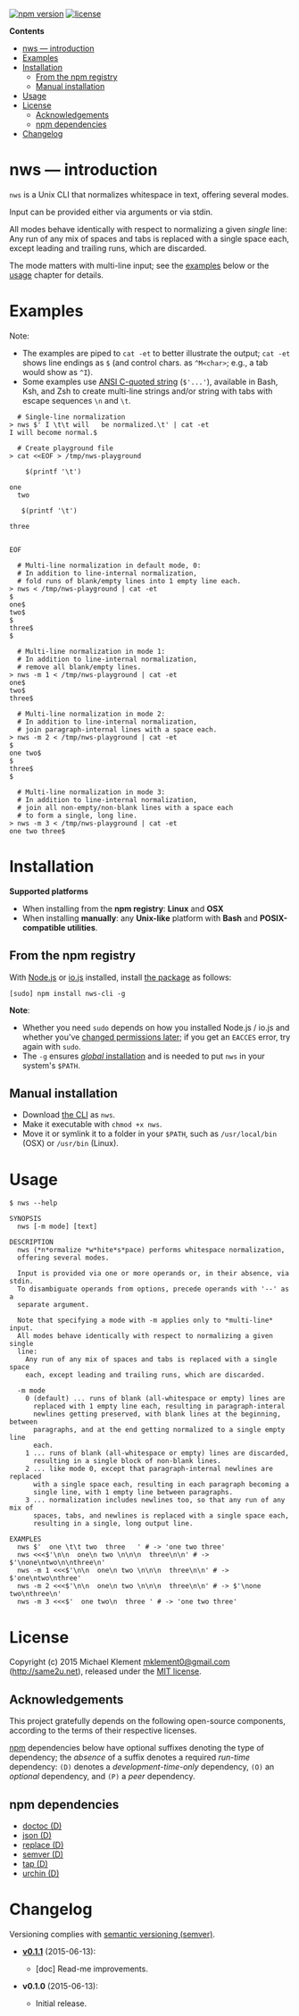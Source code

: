 [![npm version](https://img.shields.io/npm/v/nws-cli.svg)](https://npmjs.com/package/nws-cli) [![license](https://img.shields.io/npm/l/nws-cli.svg)](https://github.com/mklement0/nws-cli/blob/master/LICENSE.md)

<!-- START doctoc generated TOC please keep comment here to allow auto update -->
<!-- DON'T EDIT THIS SECTION, INSTEAD RE-RUN doctoc TO UPDATE -->

**Contents**

- [nws &mdash; introduction](#nws-&mdash-introduction)
- [Examples](#examples)
- [Installation](#installation)
  - [From the npm registry](#from-the-npm-registry)
  - [Manual installation](#manual-installation)
- [Usage](#usage)
- [License](#license)
  - [Acknowledgements](#acknowledgements)
  - [npm dependencies](#npm-dependencies)
- [Changelog](#changelog)

<!-- END doctoc generated TOC please keep comment here to allow auto update -->

# nws &mdash; introduction

`nws` is a Unix CLI that normalizes whitespace in text, offering several modes.

Input can be provided either via arguments or via stdin.

All modes behave identically with respect to normalizing a given _single_ line:  
Any run of any mix of spaces and tabs is replaced with a single space each, except leading and trailing runs, which are discarded.

The mode matters with multi-line input; see the [examples](#examples) below or the [usage](#usage) chapter for details.

# Examples

Note:

 * The examples are piped to `cat -et` to better illustrate the output; `cat -et` shows line endings as `$` (and control chars. as `^M<char>`; e.g., a tab would show as `^I`).
 * Some examples use [ANSI C-quoted string](http://www.gnu.org/software/bash/manual/bash.html#ANSI_002dC-Quoting) (`$'...'`), available in Bash, Ksh, and Zsh to create multi-line strings and/or string with tabs with escape sequences `\n` and `\t`.

```shell
  # Single-line normalization
> nws $' I \t\t will   be normalized.\t' | cat -et 
I will become normal.$

  # Create playground file
> cat <<EOF > /tmp/nws-playground

    $(printf '\t')
  
one
  two  

   $(printf '\t')

three


EOF

  # Multi-line normalization in default mode, 0:
  # In addition to line-internal normalization, 
  # fold runs of blank/empty lines into 1 empty line each.
> nws < /tmp/nws-playground | cat -et
$
one$
two$
$
three$
$

  # Multi-line normalization in mode 1:
  # In addition to line-internal normalization, 
  # remove all blank/empty lines.
> nws -m 1 < /tmp/nws-playground | cat -et
one$
two$
three$

  # Multi-line normalization in mode 2:
  # In addition to line-internal normalization, 
  # join paragraph-internal lines with a space each.
> nws -m 2 < /tmp/nws-playground | cat -et
$
one two$
$
three$
$

  # Multi-line normalization in mode 3:
  # In addition to line-internal normalization, 
  # join all non-empty/non-blank lines with a space each
  # to form a single, long line.
> nws -m 3 < /tmp/nws-playground | cat -et
one two three$
```

# Installation

**Supported platforms**

* When installing from the **npm registry**: **Linux** and **OSX**
* When installing **manually**: any **Unix-like** platform with **Bash** and **POSIX-compatible utilities**.

## From the npm registry

With [Node.js](http://nodejs.org/) or [io.js](https://iojs.org/) installed, install [the package](https://www.npmjs.com/package/nws-cli) as follows:

    [sudo] npm install nws-cli -g

**Note**:

* Whether you need `sudo` depends on how you installed Node.js / io.js and whether you've [changed permissions later](https://docs.npmjs.com/getting-started/fixing-npm-permissions); if you get an `EACCES` error, try again with `sudo`.
* The `-g` ensures [_global_ installation](https://docs.npmjs.com/getting-started/installing-npm-packages-globally) and is needed to put `nws` in your system's `$PATH`.

## Manual installation

* Download [the CLI](https://raw.githubusercontent.com/mklement0/nws-cli/stable/bin/nws) as `nws`.
* Make it executable with `chmod +x nws`.
* Move it or symlink it to a folder in your `$PATH`, such as `/usr/local/bin` (OSX) or `/usr/bin` (Linux).

# Usage

<!-- DO NOT EDIT THE FENCED CODE BLOCK and RETAIN THIS COMMENT: The fenced code block below is updated by `make update-readme/release` with CLI usage information. -->

```
$ nws --help

SYNOPSIS
  nws [-m mode] [text]

DESCRIPTION
  nws (*n*ormalize *w*hite*s*pace) performs whitespace normalization,
  offering several modes.
  
  Input is provided via one or more operands or, in their absence, via stdin.
  To disambiguate operands from options, precede operands with '--' as a
  separate argument.
  
  Note that specifying a mode with -m applies only to *multi-line* input.
  All modes behave identically with respect to normalizing a given single
  line:
    Any run of any mix of spaces and tabs is replaced with a single space
    each, except leading and trailing runs, which are discarded.

  -m mode
    0 (default) ... runs of blank (all-whitespace or empty) lines are
      replaced with 1 empty line each, resulting in paragraph-interal
      newlines getting preserved, with blank lines at the beginning, between
      paragraphs, and at the end getting normalized to a single empty line
      each.
    1 ... runs of blank (all-whitespace or empty) lines are discarded,
      resulting in a single block of non-blank lines.
    2 ... like mode 0, except that paragraph-internal newlines are replaced
      with a single space each, resulting in each paragraph becoming a
      single line, with 1 empty line between paragraphs.
    3 ... normalization includes newlines too, so that any run of any mix of
      spaces, tabs, and newlines is replaced with a single space each,
      resulting in a single, long output line.

EXAMPLES
  nws $'  one \t\t two  three   ' # -> 'one two three'
  nws <<<$'\n\n  one\n two \n\n\n  three\n\n' # -> $'\none\ntwo\n\nthree\n'
  nws -m 1 <<<$'\n\n  one\n two \n\n\n  three\n\n' # -> $'one\ntwo\nthree'
  nws -m 2 <<<$'\n\n  one\n two \n\n\n  three\n\n' # -> $'\none two\nthree\n'
  nws -m 3 <<<$'  one two\n  three ' # -> 'one two three'
```

<!-- DO NOT EDIT THE NEXT CHAPTER and RETAIN THIS COMMENT: The next chapter is updated by `make update-readme/release` with the contents of 'LICENSE.md'. ALSO, LEAVE AT LEAST 1 BLANK LINE AFTER THIS COMMENT. -->

# License

Copyright (c) 2015 Michael Klement <mklement0@gmail.com> (http://same2u.net), released under the [MIT license](https://spdx.org/licenses/MIT#licenseText).

## Acknowledgements

This project gratefully depends on the following open-source components, according to the terms of their respective licenses.

[npm](https://www.npmjs.com/) dependencies below have optional suffixes denoting the type of dependency; the *absence* of a suffix denotes a required *run-time* dependency: `(D)` denotes a *development-time-only* dependency, `(O)` an *optional* dependency, and `(P)` a *peer* dependency.

<!-- DO NOT EDIT THE NEXT CHAPTER and RETAIN THIS COMMENT: The next chapter is updated by `make update-readme/release` with the dependencies from 'package.json'. ALSO, LEAVE AT LEAST 1 BLANK LINE AFTER THIS COMMENT. -->

## npm dependencies

* [doctoc (D)](https://github.com/thlorenz/doctoc)
* [json (D)](https://github.com/trentm/json)
* [replace (D)](https://github.com/harthur/replace)
* [semver (D)](https://github.com/npm/node-semver#readme)
* [tap (D)](https://github.com/isaacs/node-tap)
* [urchin (D)](https://github.com/tlevine/urchin)

<!-- DO NOT EDIT THE NEXT CHAPTER and RETAIN THIS COMMENT: The next chapter is updated by `make update-readme/release` with the contents of 'CHANGELOG.md'. ALSO, LEAVE AT LEAST 1 BLANK LINE AFTER THIS COMMENT. -->

# Changelog

Versioning complies with [semantic versioning (semver)](http://semver.org/).

<!-- NOTE: An entry template for a new version is automatically added each time `make version` is called. Fill in changes afterwards. -->

* **[v0.1.1](https://github.com/mklement0/nws-cli/compare/v0.1.0...v0.1.1)** (2015-06-13):
  * [doc] Read-me improvements.

* **v0.1.0** (2015-06-13):
  * Initial release.

